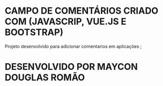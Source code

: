# CAMPO DE COMENTÁRIOS CRIADO COM (JAVASCRIP, VUE.JS E BOOTSTRAP)

Projeto desenvolvido para adicionar comentarios em aplicações ; 

# DESENVOLVIDO POR MAYCON DOUGLAS ROMÃO

